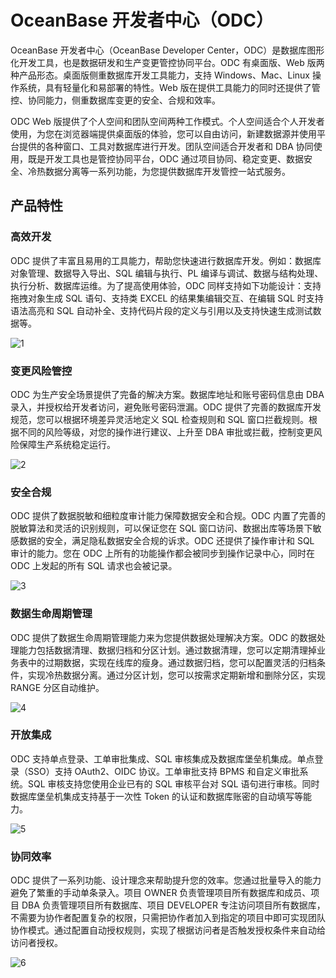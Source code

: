 # OceanBase 开发者中心（ODC）

OceanBase 开发者中心（OceanBase Developer Center，ODC）是数据库图形化开发工具，也是数据研发和生产变更管控协同平台。ODC 有桌面版、Web 版两种产品形态。桌面版侧重数据库开发工具能力，支持 Windows、Mac、Linux 操作系统，具有轻量化和易部署的特性。Web 版在提供工具能力的同时还提供了管控、协同能力，侧重数据库变更的安全、合规和效率。

ODC Web 版提供了个人空间和团队空间两种工作模式。个人空间适合个人开发者使用，为您在浏览器端提供桌面版的体验，您可以自由访问，新建数据源并使用平台提供的各种窗口、工具对数据库进行开发。团队空间适合开发者和 DBA 协同使用，既是开发工具也是管控协同平台，ODC 通过项目协同、稳定变更、数据安全、冷热数据分离等一系列功能，为您提供数据库开发管控一站式服务。

## 产品特性

### 高效开发

ODC 提供了丰富且易用的工具能力，帮助您快速进行数据库开发。例如：数据库对象管理、数据导入导出、SQL 编辑与执行、PL 编译与调试、数据与结构处理、执行分析、数据库运维。为了提高使用体验，ODC 同样支持如下功能设计：支持拖拽对象生成 SQL 语句、支持类 EXCEL 的结果集编辑交互、在编辑 SQL 时支持语法高亮和 SQL 自动补全、支持代码片段的定义与引用以及支持快速生成测试数据等。

![1](https://obbusiness-private.oss-cn-shanghai.aliyuncs.com/doc/img/odc/422/200.odc-overview/200.odc-overview/200.features/1.png)

### 变更风险管控

ODC 为生产安全场景提供了完备的解决方案。数据库地址和账号密码信息由 DBA 录入，并授权给开发者访问，避免账号密码泄漏。ODC 提供了完善的数据库开发规范，您可以根据环境差异灵活地定义 SQL 检查规则和 SQL 窗口拦截规则。根据不同的风险等级，对您的操作进行建议、上升至 DBA 审批或拦截，控制变更风险保障生产系统稳定运行。

![2](https://obbusiness-private.oss-cn-shanghai.aliyuncs.com/doc/img/odc/422/200.odc-overview/200.odc-overview/200.features/2.png)

### 安全合规

ODC 提供了数据脱敏和细粒度审计能力保障数据安全和合规。ODC 内置了完善的脱敏算法和灵活的识别规则，可以保证您在 SQL 窗口访问、数据出库等场景下敏感数据的安全，满足隐私数据安全合规的诉求。ODC 还提供了操作审计和 SQL 审计的能力。您在 ODC 上所有的功能操作都会被同步到操作记录中心，同时在 ODC 上发起的所有 SQL 请求也会被记录。

![3](https://obbusiness-private.oss-cn-shanghai.aliyuncs.com/doc/img/odc/422/200.odc-overview/200.odc-overview/200.features/3.png)

### 数据生命周期管理

ODC 提供了数据生命周期管理能力来为您提供数据处理解决方案。ODC 的数据处理能力包括数据清理、数据归档和分区计划。通过数据清理，您可以定期清理掉业务表中的过期数据，实现在线库的瘦身。通过数据归档，您可以配置灵活的归档条件，实现冷热数据分离。通过分区计划，您可以按需求定期新增和删除分区，实现 RANGE 分区自动维护。

![4](https://obbusiness-private.oss-cn-shanghai.aliyuncs.com/doc/img/odc/422/200.odc-overview/200.odc-overview/200.features/4.png)

### 开放集成

ODC 支持单点登录、工单审批集成、SQL 审核集成及数据库堡垒机集成。单点登录（SSO）支持 OAuth2、OIDC 协议。工单审批支持 BPMS 和自定义审批系统。SQL 审核支持您使用企业已有的 SQL 审核平台对 SQL 语句进行审核。同时数据库堡垒机集成支持基于一次性 Token 的认证和数据库账密的自动填写等能力。

![5](https://obbusiness-private.oss-cn-shanghai.aliyuncs.com/doc/img/odc/422/200.odc-overview/200.odc-overview/200.features/5.png)

### 协同效率

ODC 提供了一系列功能、设计理念来帮助提升您的效率。您通过批量导入的能力避免了繁重的手动单条录入。项目 OWNER 负责管理项目所有数据库和成员、项目 DBA 负责管理项目所有数据库、项目 DEVELOPER 专注访问项目所有数据库，不需要为协作者配置复杂的权限，只需把协作者加入到指定的项目中即可实现团队协作模式。通过配置自动授权规则，实现了根据访问者是否触发授权条件来自动给访问者授权。

![6](https://obbusiness-private.oss-cn-shanghai.aliyuncs.com/doc/img/odc/422/200.odc-overview/200.odc-overview/200.features/6.png)